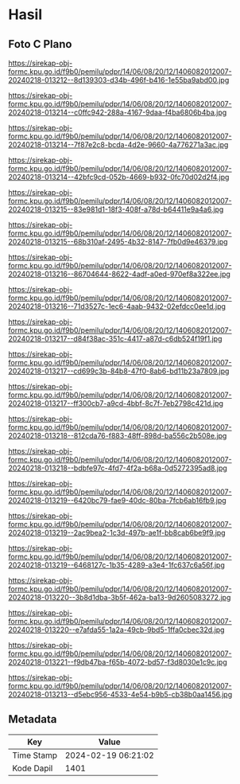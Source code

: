 # Hasil

## Foto C Plano

https://sirekap-obj-formc.kpu.go.id/f9b0/pemilu/pdpr/14/06/08/20/12/1406082012007-20240218-013212--8d139303-d34b-496f-b416-1e55ba9abd00.jpg

https://sirekap-obj-formc.kpu.go.id/f9b0/pemilu/pdpr/14/06/08/20/12/1406082012007-20240218-013214--c0ffc942-288a-4167-9daa-f4ba6806b4ba.jpg

https://sirekap-obj-formc.kpu.go.id/f9b0/pemilu/pdpr/14/06/08/20/12/1406082012007-20240218-013214--7f87e2c8-bcda-4d2e-9660-4a776271a3ac.jpg

https://sirekap-obj-formc.kpu.go.id/f9b0/pemilu/pdpr/14/06/08/20/12/1406082012007-20240218-013214--42bfc9cd-052b-4669-b932-0fc70d02d2f4.jpg

https://sirekap-obj-formc.kpu.go.id/f9b0/pemilu/pdpr/14/06/08/20/12/1406082012007-20240218-013215--83e981d1-18f3-408f-a78d-b64411e9a4a6.jpg

https://sirekap-obj-formc.kpu.go.id/f9b0/pemilu/pdpr/14/06/08/20/12/1406082012007-20240218-013215--68b310af-2495-4b32-8147-7fb0d9e46379.jpg

https://sirekap-obj-formc.kpu.go.id/f9b0/pemilu/pdpr/14/06/08/20/12/1406082012007-20240218-013216--86704644-8622-4adf-a0ed-970ef8a322ee.jpg

https://sirekap-obj-formc.kpu.go.id/f9b0/pemilu/pdpr/14/06/08/20/12/1406082012007-20240218-013216--71d3527c-1ec6-4aab-9432-02efdcc0ee1d.jpg

https://sirekap-obj-formc.kpu.go.id/f9b0/pemilu/pdpr/14/06/08/20/12/1406082012007-20240218-013217--d84f38ac-351c-4417-a87d-c6db524f19f1.jpg

https://sirekap-obj-formc.kpu.go.id/f9b0/pemilu/pdpr/14/06/08/20/12/1406082012007-20240218-013217--cd699c3b-84b8-47f0-8ab6-bd11b23a7809.jpg

https://sirekap-obj-formc.kpu.go.id/f9b0/pemilu/pdpr/14/06/08/20/12/1406082012007-20240218-013217--ff300cb7-a9cd-4bbf-8c7f-7eb2798c421d.jpg

https://sirekap-obj-formc.kpu.go.id/f9b0/pemilu/pdpr/14/06/08/20/12/1406082012007-20240218-013218--812cda76-f883-48ff-898d-ba556c2b508e.jpg

https://sirekap-obj-formc.kpu.go.id/f9b0/pemilu/pdpr/14/06/08/20/12/1406082012007-20240218-013218--bdbfe97c-4fd7-4f2a-b68a-0d5272395ad8.jpg

https://sirekap-obj-formc.kpu.go.id/f9b0/pemilu/pdpr/14/06/08/20/12/1406082012007-20240218-013219--6420bc79-fae9-40dc-80ba-7fcb6ab16fb9.jpg

https://sirekap-obj-formc.kpu.go.id/f9b0/pemilu/pdpr/14/06/08/20/12/1406082012007-20240218-013219--2ac9bea2-1c3d-497b-ae1f-bb8cab6be9f9.jpg

https://sirekap-obj-formc.kpu.go.id/f9b0/pemilu/pdpr/14/06/08/20/12/1406082012007-20240218-013219--6468127c-1b35-4289-a3e4-1fc637c6a56f.jpg

https://sirekap-obj-formc.kpu.go.id/f9b0/pemilu/pdpr/14/06/08/20/12/1406082012007-20240218-013220--3b8d1dba-3b5f-462a-ba13-9d2605083272.jpg

https://sirekap-obj-formc.kpu.go.id/f9b0/pemilu/pdpr/14/06/08/20/12/1406082012007-20240218-013220--e7afda55-1a2a-49cb-9bd5-1ffa0cbec32d.jpg

https://sirekap-obj-formc.kpu.go.id/f9b0/pemilu/pdpr/14/06/08/20/12/1406082012007-20240218-013221--f9db47ba-f65b-4072-bd57-f3d8030e1c9c.jpg

https://sirekap-obj-formc.kpu.go.id/f9b0/pemilu/pdpr/14/06/08/20/12/1406082012007-20240218-013213--d5ebc956-4533-4e54-b9b5-cb38b0aa1456.jpg


## Metadata

| Key        | Value               |
| ---------- | ------------------- |
| Time Stamp | 2024-02-19 06:21:02 |
| Kode Dapil | 1401                |




